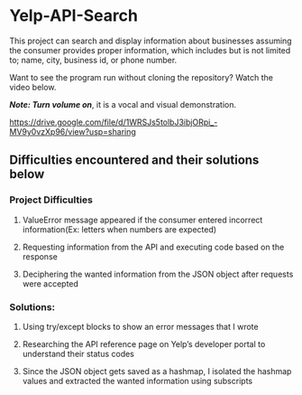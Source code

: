 # Yelp-API-Search

This project can search and display information about businesses assuming the consumer provides proper information, which includes but is not limited to; name, city, business id, or phone number. 

Want to see the program run without cloning the repository? Watch the video below.

**_Note: Turn volume on_**, it is a vocal and visual demonstration.

https://drive.google.com/file/d/1WRSJs5tolbJ3ibjORpi_-MV9y0vzXp96/view?usp=sharing

## Difficulties encountered and their solutions below

### Project Difficulties

1) ValueError message appeared if the consumer entered incorrect information(Ex: letters when numbers are expected)

2) Requesting information from the API and executing code based on the response

3) Deciphering the wanted information from the JSON object after requests were accepted

### Solutions:

1) Using try/except blocks to show an error messages that I wrote

2) Researching the API reference page on Yelp’s developer portal to understand their status codes

3) Since the JSON object gets saved as a hashmap, I isolated the hashmap values and extracted the wanted information using subscripts
